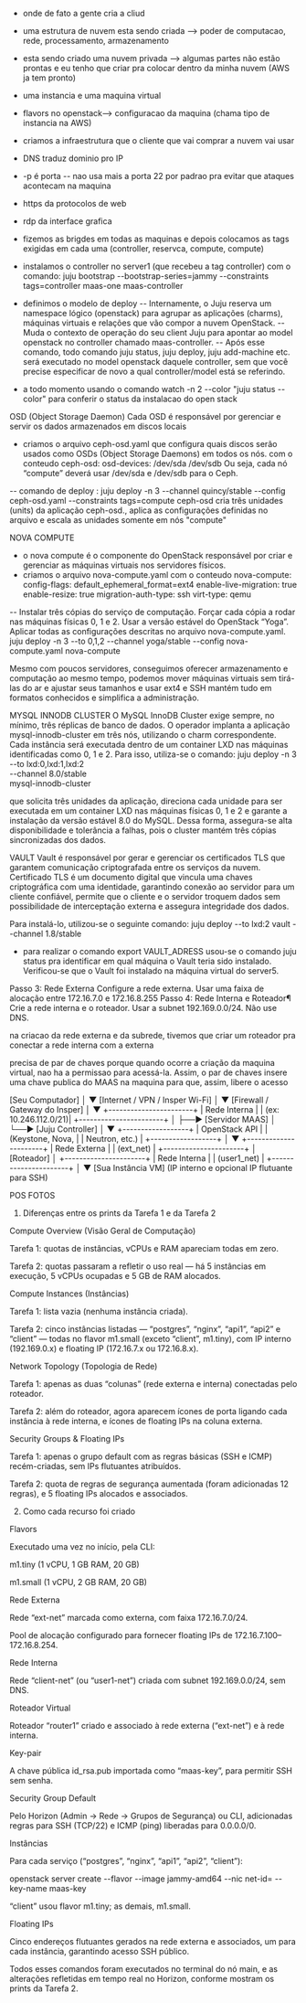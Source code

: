 





- onde de fato a gente cria a cliud
- uma estrutura de nuvem esta sendo criada --> poder de computacao, rede, processamento, armazenamento
- esta sendo criado uma nuvem privada --> algumas partes não estão prontas e eu tenho que criar pra colocar dentro da minha nuvem (AWS ja tem pronto)
- uma instancia e uma maquina virtual
- flavors no openstack--> configuracao da maquina (chama tipo de instancia na AWS)
- criamos a infraestrutura que o cliente que vai comprar a nuvem vai usar
- DNS traduz dominio pro IP
- -p é porta -- nao usa mais a porta 22 por padrao pra evitar que ataques acontecam na maquina
- https da protocolos de web
- rdp da interface grafica
- fizemos as brigdes em todas as maquinas e depois colocamos as tags exigidas em cada uma (controller, reservca, compute, compute)
- instalamos o controller no server1 (que recebeu a tag controller) com o comando:
juju bootstrap --bootstrap-series=jammy --constraints tags=controller maas-one maas-controller

- definimos o modelo de deploy
-- Internamente, o Juju reserva um namespace lógico (openstack) para agrupar as aplicações (charms), máquinas virtuais e relações que vão compor a nuvem OpenStack.
-- Muda o contexto de operação do seu client Juju para apontar ao model openstack no controller chamado maas-controller.
-- Após esse comando, todo comando juju status, juju deploy, juju add-machine etc. será executado no model openstack daquele controller, sem que você precise especificar de novo a qual controller/model está se referindo.

- a todo momento usando o comando 
watch -n 2 --color "juju status --color"
para conferir o status da instalacao do open stack



OSD (Object Storage Daemon)
Cada OSD é responsável por gerenciar e servir os dados armazenados em discos locais 
- criamos o arquivo ceph-osd.yaml que configura quais discos serão usados como OSDs (Object Storage Daemons) em todos os nós. 
com o conteudo 
ceph-osd:
  osd-devices: /dev/sda /dev/sdb
Ou seja, cada nó “compute” deverá usar /dev/sda e /dev/sdb para o Ceph.

-- comando de deploy :
juju deploy -n 3 --channel quincy/stable --config ceph-osd.yaml --constraints tags=compute ceph-osd
cria três unidades (units) da aplicação ceph-osd., aplica as configurações definidas no arquivo e escala as unidades somente em nós "compute"



NOVA COMPUTE
- o nova compute é o componente do OpenStack responsável por criar e gerenciar as máquinas virtuais nos servidores físicos.
- criamos o arquivo nova-compute.yaml
com o conteudo 
nova-compute:
  config-flags: default_ephemeral_format=ext4
  enable-live-migration: true
  enable-resize: true
  migration-auth-type: ssh
  virt-type: qemu

-- Instalar três cópias do serviço de computação. Forçar cada cópia a rodar nas máquinas físicas 0, 1 e 2. Usar a versão estável do OpenStack “Yoga”. Aplicar todas as configurações descritas no arquivo nova-compute.yaml.
juju deploy -n 3 --to 0,1,2 --channel yoga/stable --config nova-compute.yaml nova-compute

Mesmo com poucos servidores, conseguimos oferecer armazenamento e computação ao mesmo tempo, podemos mover máquinas virtuais sem tirá-las do ar e ajustar seus tamanhos e usar ext4 e SSH mantém tudo em formatos conhecidos e simplifica a administração.


MYSQL INNODB CLUSTER
O MySQL InnoDB Cluster exige sempre, no mínimo, três réplicas de banco de dados. O operador implanta a aplicação mysql-innodb-cluster em três nós, utilizando o charm correspondente. Cada instância será executada dentro de um container LXD nas máquinas identificadas como 0, 1 e 2. Para isso, utiliza-se o comando:
juju deploy -n 3 \
  --to lxd:0,lxd:1,lxd:2 \
  --channel 8.0/stable \
  mysql-innodb-cluster

que solicita três unidades da aplicação, direciona cada unidade para ser executada em um container LXD nas máquinas físicas 0, 1 e 2 e garante a instalação da versão estável 8.0 do MySQL.
Dessa forma, assegura-se alta disponibilidade e tolerância a falhas, pois o cluster mantém três cópias sincronizadas dos dados.




VAULT
Vault é responsável por gerar e gerenciar os certificados TLS que garantem comunicação criptografada entre os serviços da nuvem. Certificado TLS é um documento digital que vincula uma chaves criptográfica com uma identidade, garantindo conexão ao servidor para um cliente confiável, permite que o cliente e o servidor troquem dados sem possibilidade de interceptação externa e assegura integridade dos dados.

Para instalá-lo, utilizou-se o seguinte comando:
juju deploy --to lxd:2 vault --channel 1.8/stable

- para realizar o comando export VAULT_ADRESS usou-se o comando juju status pra identificar em qual máquina o Vault teria sido instalado. Verificou-se que o Vault foi instalado na máquina virtual do server5. 





















Passo 3: Rede Externa
Configure a rede externa. Usar uma faixa de alocação entre 172.16.7.0 e 172.16.8.255
Passo 4: Rede Interna e Roteador¶
Crie a rede interna e o roteador. Usar a subnet 192.169.0.0/24. Não use DNS.

na criacao da rede externa e da subrede, tivemos que criar um roteador pra conectar a rede interna com a externa





precisa de par de chaves porque quando ocorre a criação da maquina virtual, nao ha a permissao para acessá-la. Assim, o par de chaves insere uma chave publica do MAAS na maquina para que, assim, libere o acesso






[Seu Computador]
      │
      ▼
[Internet / VPN / Insper Wi-Fi]
      │
      ▼
[Firewall / Gateway do Insper]
      │
      ▼
+-----------------------+
|     Rede Interna      |
|  (ex: 10.246.112.0/21)|
+-----------------------+
      │
      ├──▶ [Servidor MAAS] 
      │
      └──▶ [Juju Controller]
               │
               ▼
       +------------------+
       |   OpenStack API  |
       | (Keystone, Nova, |
       |  Neutron, etc.)  |
       +------------------+
               │
               ▼
      +----------------------+
      |     Rede Externa     |
      |     (ext_net)        |
      +----------------------+
               │
            [Roteador]
               │
      +----------------------+
      |     Rede Interna     |
      |    (user1_net)       |
      +----------------------+
               │
               ▼
        [Sua Instância VM]
        (IP interno e opcional
         IP flutuante para SSH)







POS FOTOS
1. Diferenças entre os prints da Tarefa 1 e da Tarefa 2

Compute Overview (Visão Geral de Computação)

Tarefa 1: quotas de instâncias, vCPUs e RAM apareciam todas em zero.

Tarefa 2: quotas passaram a refletir o uso real — há 5 instâncias em execução, 5 vCPUs ocupadas e 5 GB de RAM alocados.

Compute Instances (Instâncias)

Tarefa 1: lista vazia (nenhuma instância criada).

Tarefa 2: cinco instâncias listadas — “postgres”, “nginx”, “api1”, “api2” e “client” — todas no flavor m1.small (exceto “client”, m1.tiny), com IP interno (192.169.0.x) e floating IP (172.16.7.x ou 172.16.8.x).

Network Topology (Topologia de Rede)

Tarefa 1: apenas as duas “colunas” (rede externa e interna) conectadas pelo roteador.

Tarefa 2: além do roteador, agora aparecem ícones de porta ligando cada instância à rede interna, e ícones de floating IPs na coluna externa.

Security Groups & Floating IPs

Tarefa 1: apenas o grupo default com as regras básicas (SSH e ICMP) recém-criadas, sem IPs flutuantes atribuídos.

Tarefa 2: quota de regras de segurança aumentada (foram adicionadas 12 regras), e 5 floating IPs alocados e associados.

2. Como cada recurso foi criado

Flavors

Executado uma vez no início, pela CLI:

m1.tiny (1 vCPU, 1 GB RAM, 20 GB)

m1.small (1 vCPU, 2 GB RAM, 20 GB)

Rede Externa

Rede “ext-net” marcada como externa, com faixa 172.16.7.0/24.

Pool de alocação configurado para fornecer floating IPs de 172.16.7.100–172.16.8.254.

Rede Interna

Rede “client-net” (ou “user1-net”) criada com subnet 192.169.0.0/24, sem DNS.

Roteador Virtual

Roteador “router1” criado e associado à rede externa (“ext-net”) e à rede interna.

Key-pair

A chave pública id_rsa.pub importada como “maas-key”, para permitir SSH sem senha.

Security Group Default

Pelo Horizon (Admin → Rede → Grupos de Segurança) ou CLI, adicionadas regras para SSH (TCP/22) e ICMP (ping) liberadas para 0.0.0.0/0.

Instâncias

Para cada serviço (“postgres”, “nginx”, “api1”, “api2”, “client”):

openstack server create --flavor <flavor> --image jammy-amd64 --nic net-id=<internal-net-id> --key-name maas-key <nome>

“client” usou flavor m1.tiny; as demais, m1.small.

Floating IPs

Cinco endereços flutuantes gerados na rede externa e associados, um para cada instância, garantindo acesso SSH público.

Todos esses comandos foram executados no terminal do nó main, e as alterações refletidas em tempo real no Horizon, conforme mostram os prints da Tarefa 2.


























